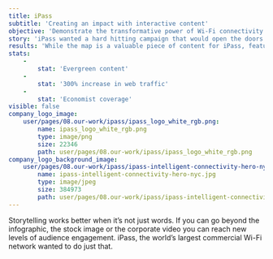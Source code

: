 ```yaml
---
title: iPass
subtitle: 'Creating an impact with interactive content'
objective: 'Demonstrate the transformative power of Wi-Fi connectivity by engaging prospects, iPass customers, partners and key players in the technology industry with the iPass website.'
story: 'iPass wanted a hard hitting campaign that would open the doors to meetings with prospects and potential partners and lead to long-term business relationships. iPass didn’t just want to be on the map, it needed to become the map. To counteract the domination of cellular technologies as a friction-free solution to business or consumer connectivity, Spark suggested a map that would show the growth of Wi-Fi hotspots. The ambition was to create a mechanism that would deliver the message that Wi-Fi = iPass and Wi-Fi = improved productivity to both the media and the wider business community. Spark worked with an analyst house to build live content in the form of a map that provides a continuous data resource for journalists, analysts and other influencers on the growth of Wi-Fi hotspots and also proves the business case for Wi-Fi.  '
results: 'While the map is a valuable piece of content for iPass, featuring prominently on the website, the primary motivation was heavy-hitting media coverage. Spark has delivered this in top-tier business media such as _The Economist_, _Wired_, _BBC News Online_, and _The Independent_. _The Economist_ led with a near perfectly messaged subhead: "As Wi-Fi hotspots proliferate, who needs cellular wireless?" Global coverage topped 100 pieces in a broad range of business, enterprise IT, mobile, telecoms and business travel publications. The online impact was huge - traffic to the website increased by 300% and it provoked extensive social media conversations. Backlinks from influential media such as the BBC significantly contributed to SEO. The industry’s leading body, the WBA, congratulated iPass on making Wi-Fi data so accessible and engaging. The campaign contributed to over a dozen meetings with key targets, many of which resulted in long-term business relationships.'
stats:
    -
        stat: 'Evergreen content'
    -
        stat: '300% increase in web traffic'
    -
        stat: 'Economist coverage'
visible: false
company_logo_image:
    user/pages/08.our-work/ipass/ipass_logo_white_rgb.png:
        name: ipass_logo_white_rgb.png
        type: image/png
        size: 22346
        path: user/pages/08.our-work/ipass/ipass_logo_white_rgb.png
company_logo_background_image:
    user/pages/08.our-work/ipass/ipass-intelligent-connectivity-hero-nyc.jpg:
        name: ipass-intelligent-connectivity-hero-nyc.jpg
        type: image/jpeg
        size: 384973
        path: user/pages/08.our-work/ipass/ipass-intelligent-connectivity-hero-nyc.jpg
---
```


Storytelling works better when it’s not just words.  If you can go beyond the infographic, the stock image or the corporate video you can reach new levels of audience engagement. iPass, the world’s largest commercial Wi-Fi network wanted to do just that.

